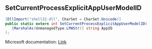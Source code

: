 ## SetCurrentProcessExplicitAppUserModelID

```csharp
[DllImport("shell32.dll", CharSet = CharSet.Unicode)]
public static extern int SetCurrentProcessExplicitAppUserModelID(
   [MarshalAs(UnmanagedType.LPWStr)] string AppID
);
```

Microsoft documentation: [Link](https://learn.microsoft.com/en-us/windows/win32/api/shobjidl_core/nf-shobjidl_core-setcurrentprocessexplicitappusermodelid)
